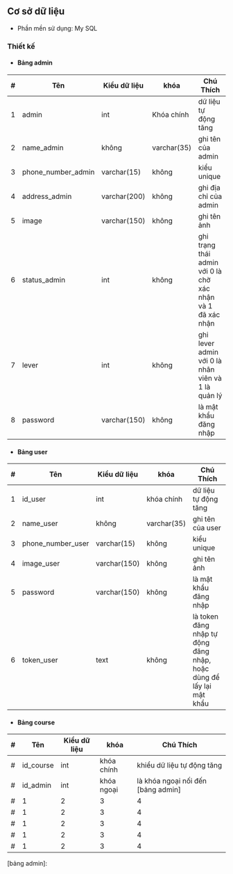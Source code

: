 ## Cơ sở dữ liệu
- Phần mền sử dụng: My SQL

### Thiết kế 

- #### Bảng admin

| # | Tên | Kiểu dữ liệu | khóa | Chú Thích
--- | --- | --- | --- |--- 
| 1 | admin | int | Khóa chính | dữ liệu tự động tăng
| 2 | name_admin | không | varchar(35) | ghi tên của admin
| 3 | phone_number_admin | varchar(15) | không | kiểu unique
| 4 | address_admin | varchar(200) | không | ghi địa chỉ của admin
| 5 | image | varchar(150) | không | ghi tên ảnh
| 6 | status_admin | int | không | ghi trạng thái admin <br> với 0 là chờ xác nhận và 1 đã xác nhận 
| 7 | lever | int | không | ghi lever admin <br> với 0 là nhân viên và 1 là quản lý
| 8 | password | varchar(150) | không | là mật khẩu đăng nhập


- #### Bảng user

| # | Tên | Kiểu dữ liệu | khóa | Chú Thích
--- | --- | --- | --- |--- 
| 1 | id_user | int | khóa chính | dữ liệu tự động tăng
| 2 | name_user | không | varchar(35) | ghi tên của user
| 3 | phone_number_user | varchar(15) | không | kiểu unique
| 4 | image_user | varchar(150) | không | ghi tên ảnh
| 5 | password | varchar(150) | không | là mật khẩu đăng nhập
| 6 | token_user | text | không | là token đăng nhập tự động đăng nhập, <br> hoặc dùng để lấy lại mật khẩu


- #### Bảng course

| # | Tên | Kiểu dữ liệu | khóa | Chú Thích
--- | --- | --- | --- |--- 
| # | id_course | int | khóa chính | khiểu dữ liệu tự động tăng
| # | id_admin | int | khóa ngoại | là khóa ngoại nối đến [bảng admin]
| # | 1 | 2 | 3 | 4
| # | 1 | 2 | 3 | 4
| # | 1 | 2 | 3 | 4
| # | 1 | 2 | 3 | 4
| # | 1 | 2 | 3 | 4


[bảng admin]: 
